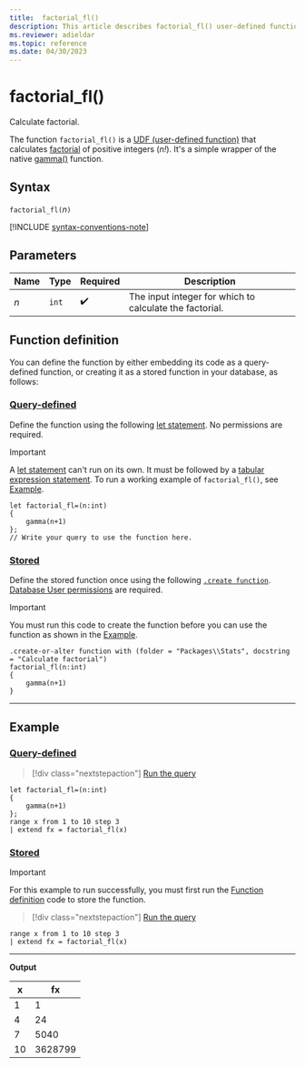 ```yaml
---
title:  factorial_fl()
description: This article describes factorial_fl() user-defined function in Azure Data Explorer.
ms.reviewer: adieldar
ms.topic: reference
ms.date: 04/30/2023
---
```

# factorial_fl()

Calculate factorial.

The function `factorial_fl()` is a [UDF (user-defined function)](../query/functions/user-defined-functions.md) that calculates [factorial](https://en.wikipedia.org/wiki/Factorial) of positive integers (*n!*). It's a simple wrapper of the native [gamma()](../query/gamma-function.md) function.

## Syntax

`factorial_fl(`*n*`)`
  
[!INCLUDE [syntax-conventions-note](../../includes/syntax-conventions-note.md)]

## Parameters

|Name|Type|Required|Description|
|--|--|--|--|
|*n*| `int` | :heavy_check_mark:|The input integer for which to calculate the factorial.|

## Function definition

You can define the function by either embedding its code as a query-defined function, or creating it as a stored function in your database, as follows:

### [Query-defined](#tab/query-defined)

Define the function using the following [let statement](../query/let-statement.md). No permissions are required.

> [!IMPORTANT]
> A [let statement](../query/let-statement.md) can't run on its own. It must be followed by a [tabular expression statement](../query/tabular-expression-statements.md). To run a working example of `factorial_fl()`, see [Example](#example).

```kusto
let factorial_fl=(n:int)
{
    gamma(n+1)
};
// Write your query to use the function here.
```

### [Stored](#tab/stored)

Define the stored function once using the following [`.create function`](../management/create-function.md). [Database User permissions](../management/access-control/role-based-access-control.md) are required.

> [!IMPORTANT]
> You must run this code to create the function before you can use the function as shown in the [Example](#example).

```kusto
.create-or-alter function with (folder = "Packages\\Stats", docstring = "Calculate factorial")
factorial_fl(n:int)
{
    gamma(n+1)
}
```

---

## Example

### [Query-defined](#tab/query-defined)

> [!div class="nextstepaction"]
> <a href="https://dataexplorer.azure.com/clusters/help/databases/Samples?query=H4sIAAAAAAAAA1XMMQ6DMAwF0N2n+GMilkZsoJwFWa2DIiUOSj1Eor07rLwDvCKGxG9rPXPZUolOl6zm6STcdq6VnU7B03+lzroLBlJvFQHWEF74mhyY6QcZJvpBGoiP0g1/ARFWBuNmAAAA" target="_blank">Run the query</a>

```kusto
let factorial_fl=(n:int)
{
    gamma(n+1)
};
range x from 1 to 10 step 3
| extend fx = factorial_fl(x)
```

### [Stored](#tab/stored)

> [!IMPORTANT]
> For this example to run successfully, you must first run the [Function definition](#function-definition) code to store the function.

> [!div class="nextstepaction"]
> <a href="https://dataexplorer.azure.com/clusters/help/databases/Samples?query=H4sIAAAAAAAAAytKzEtPVahQSCvKz1UwVCjJVzA0UCguSS1QMOaqUUitKEnNS1FIq1CwVUhLTC7JL8pMzIlPy9Go0AQAVBtAKDkAAAA=" target="_blank">Run the query</a>

```kusto
range x from 1 to 10 step 3
| extend fx = factorial_fl(x)
```

---

**Output**

| x | fx |
|---|---|
| 1 | 1 |
| 4 | 24 |
| 7 | 5040 |
| 10 | 3628799 |
